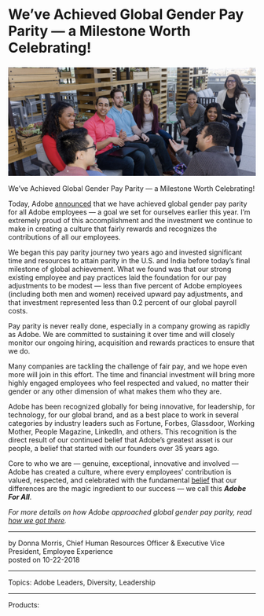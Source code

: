 # We’ve Achieved Global Gender Pay Parity — a Milestone Worth Celebrating!

### 

![](weve-achieved-global-gender-pay-parity-a-milestone-worth-celebrating/15-DSC_0516-e1539987003257-1800x0-c-default.jpg)

We’ve Achieved Global Gender Pay Parity — a Milestone Worth Celebrating!

Today, Adobe [announced](https://news.adobe.com/press-release/corporate/adobe-achieves-global-gender-pay-parity) that we have achieved global gender pay parity for all Adobe employees — a goal we set for ourselves earlier this year. I’m extremely proud of this accomplishment and the investment we continue to make in creating a culture that fairly rewards and recognizes the contributions of all our employees.

We began this pay parity journey two years ago and invested significant time and resources to attain parity in the U.S. and India before today’s final milestone of global achievement. What we found was that our strong existing employee and pay practices laid the foundation for our pay adjustments to be modest — less than five percent of Adobe employees (including both men and women) received upward pay adjustments, and that investment represented less than 0.2 percent of our global payroll costs.

Pay parity is never really done, especially in a company growing as rapidly as Adobe. We are committed to sustaining it over time and will closely monitor our ongoing hiring, acquisition and rewards practices to ensure that we do.

Many companies are tackling the challenge of fair pay, and we hope even more will join in this effort. The time and financial investment will bring more highly engaged employees who feel respected and valued, no matter their gender or any other dimension of what makes them who they are.

Adobe has been recognized globally for being innovative, for leadership, for technology, for our global brand, and as a best place to work in several categories by industry leaders such as Fortune, Forbes, Glassdoor, Working Mother, People Magazine, LinkedIn, and others. This recognition is the direct result of our continued belief that Adobe’s greatest asset is our people, a belief that started with our founders over 35 years ago.

Core to who we are — genuine, exceptional, innovative and involved — Adobe has created a culture, where every employees’ contribution is valued, respected, and celebrated with the fundamental [belief](https://www.adobe.com/diversity/what-we-believe.html) that our differences are the magic ingredient to our success — we call this **_Adobe For All_**.

_For more details on how Adobe approached global gender pay parity, read [how we got there](https://theblog.adobe.com/global-pay-parity-how-we-got-there/)._

---

by Donna Morris, Chief Human Resources Officer & Executive Vice President, Employee Experience  
posted on 10-22-2018

---

Topics: Adobe Leaders, Diversity, Leadership

---

Products:
